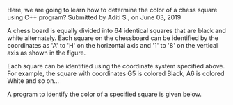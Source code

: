 Here, we are going to learn how to determine the color of a chess square using C++ program?
Submitted by Aditi S., on June 03, 2019

A chess board is equally divided into 64 identical squares that are black and white alternately. Each square on the chessboard can be identified by the coordinates as 'A' to 'H' on the horizontal axis and '1' to '8' on the vertical axis as shown in the figure.


Each square can be identified using the coordinate system specified above. For example, the square with coordinates G5 is colored Black, A6 is colored White and so on...

A program to identify the color of a specified square is given below.